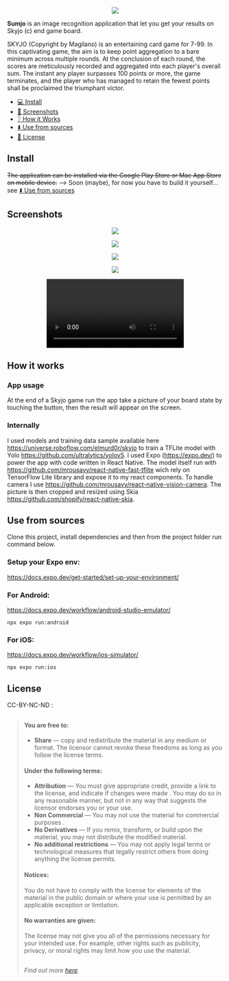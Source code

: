 <p align="center">
  <img src="assets/images/icon.png" style="max-width: 200px" />
</p>

**Sumjo** is an image recognition application that let you get your results on Skyjo (c) end game board.

SKYJO (Copyright by Magilano) is an entertaining card game for 7-99.
In this captivating game, the aim is to keep point aggregation to a bare minimum across multiple rounds. At the conclusion of each round, the scores are meticulously recorded and aggregated into each player's overall sum. The instant any player surpasses 100 points or more, the game terminates, and the player who has managed to retain the fewest points shall be proclaimed the triumphant victor.

- [💻 Install](#install)
- [📸 Screenshots](#screenshots)
- [❔️ How it Works](#how-it-works)
- [⬇️ Use from sources](#use-from-sources)
- [📜 License](#license)

## Install

~~The application can be installed via the Google Play Store or Mac App Store on mobile device.~~ --> Soon (maybe), for now you have to build it yourself... see [⬇️ Use from sources](#use-from-sources)

## Screenshots

<p align="center">
  <img src="assets/images/screenshots/SUMJO_icon.webp" style="max-width: 120px" />
</p>

<p align="center">
  <img src="assets/images/screenshots/SUMJO_splash.webp" style="max-width: 320px" />
</p>

<p align="center">
  <img src="assets/images/screenshots/SUMJO_inapp_1.webp" style="max-width: 320px" />
</p>

<p align="center">
  <img src="assets/images/screenshots/SUMJO_inapp_2.webp" style="max-width: 320px" />
</p>

<p align="center">
  <video src="assets/images/screenshots/SumjoDemoFinalEditedCrop.mp4" width="320px" />
</p>

## How it works

### App usage

At the end of a Skyjo game run the app take a picture of your board state by touching the button, then the result will appear on the screen.

### Internally

I used models and training data sample available here https://universe.roboflow.com/elmurd0r/skyjo to train a TFLite model with Yolo https://github.com/ultralytics/yolov5. I used Expo (https://expo.dev/) to power the app with code written in React Native. The model itself run with https://github.com/mrousavy/react-native-fast-tflite wich rely on TensorFlow Lite library and expose it to my react components. To handle camera I use https://github.com/mrousavy/react-native-vision-camera. The picture is then cropped and resized using Skia https://github.com/shopify/react-native-skia.

## Use from sources

Clone this project, install dependencies and then from the project folder run command below.

### Setup your Expo env:

https://docs.expo.dev/get-started/set-up-your-environment/

### For Android:

https://docs.expo.dev/workflow/android-studio-emulator/

```
npx expo run:android
```

### For iOS:

https://docs.expo.dev/workflow/ios-simulator/

```
npx expo run:ios
```

## License

CC-BY-NC-ND :

> ##
>
> #### You are free to:
>
> - **Share** — copy and redistribute the material in any medium or format. The licensor cannot
>   revoke these freedoms as long as you follow the license terms.
>
> #### Under the following terms:
>
> - **Attribution** — You must give appropriate credit, provide a link to the license, and
>   indicate if changes were made . You may do so in any reasonable manner, but not in any way
>   that suggests the licensor endorses you or your use.
> - **Non Commercial** — You may not use the material for commercial purposes .
> - **No Derivatives** — If you remix, transform, or build upon the material, you may not
>   distribute the modified material.
> - **No additional restrictions** — You may not apply legal terms or technological measures
>   that legally restrict others from doing anything the license permits.
>
> #### Notices:
>
> You do not have to comply with the license for elements of the material in the public domain
> or where your use is permitted by an applicable exception or limitation.
>
> #### No warranties are given:
>
> The license may not give you all of the permissions necessary for your intended use. For
> example, other rights such as publicity, privacy, or moral rights may limit how you use the
> material.
>
> ##
>
> _Find out more [here](./LICENCE.md)_
